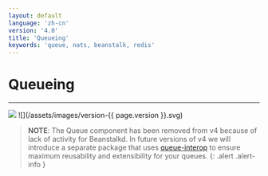 ```yaml
---
layout: default
language: 'zh-cn'
version: '4.0'
title: 'Queueing'
keywords: 'queue, nats, beanstalk, redis'
---
```


# Queueing

* * *

![](/assets/images/document-status-stable-success.svg) ![](/assets/images/version-{{ page.version }}.svg)

> **NOTE**: The Queue component has been removed from v4 because of lack of activity for Beanstalkd. In future versions of v4 we will introduce a separate package that uses [queue-interop](https://github.com/queue-interop) to ensure maximum reusability and extensibility for your queues.
{: .alert .alert-info }